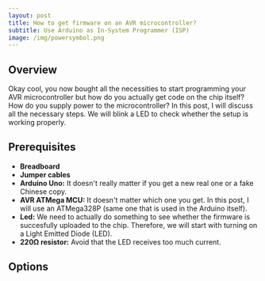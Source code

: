 ```yaml
---
layout: post
title: How to get firmware on an AVR microcontroller?
subtitle: Use Arduino as In-System Programmer (ISP)
image: /img/powersymbol.png
---
```


## Overview

Okay cool, you now bought all the necessities to start programming your AVR microcontroller but how do you actually get code on the chip itself? How do you supply power to the microcontroller? In this post, I will discuss all the necessary steps. We will blink a LED to check whether the setup is working properly. 

## Prerequisites
* **Breadboard**
* **Jumper cables**
* **Arduino Uno:** It doesn't really matter if you get a new real one or a fake Chinese copy.
* **AVR ATMega MCU:** It doesn't matter which one you get. In this post, I will use an ATMega328P (same one that is used in the Arduino itself).
* **Led:** We need to actually do something to see whether the firmware is succesfully uploaded to the chip. Therefore, we will start with turning on a Light Emitted Diode (LED).
* **220Ω resistor:** Avoid that the LED receives too much current.

## Options
